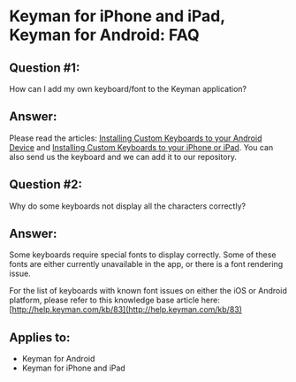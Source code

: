 # Keyman for iPhone and iPad, Keyman for Android: FAQ


## Question #1:
How can I add my own keyboard/font to the Keyman application?

## Answer:
Please read the articles: [Installing Custom Keyboards to your Android Device](/developer/current-version/guides/distribute/install-kmp-android)
and [Installing Custom Keyboards to your iPhone or iPad](https://help.keyman.com/developer/current-version/guides/distribute/install-kmp-ios). 
You can also send us the keyboard and we can add it to our repository.

## Question #2:
Why do some keyboards not display all the characters correctly?

## Answer:
Some keyboards require special fonts to display correctly. Some of these fonts are either currently unavailable in the app, or there is a font rendering issue. 

For the list of keyboards with known font issues on either the iOS or Android platform, please refer to this knowledge base article here: [http://help.keyman.com/kb/83](http://help.keyman.com/kb/83)

## Applies to:
* Keyman for Android
* Keyman for iPhone and iPad
